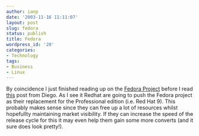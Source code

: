 ```yaml
---
author: ianp
date: '2003-11-16 11:11:07'
layout: post
slug: fedora
status: publish
title: Fedora
wordpress_id: '20'
categories:
- Technology
tags:
- Business
- Linux
---
```


By coincidence I just finished reading up on the [Fedora
Project](http://fedora.redhat.com) before I read
[this](http://www.dynamicobjects.com/d2r "d2r: diego's weblog") post
from Diego. As I see it Redhat are going to push the Fedora project as
their replacement for the Professional edition (i.e. Red Hat 9). This
probably makes sense since they can free up a lot of resources whilst
hopefullty maintaining market visibility. If they can increase the speed
of the release cycle for this it may even help them gain some more
converts (and it sure does look pretty!).
